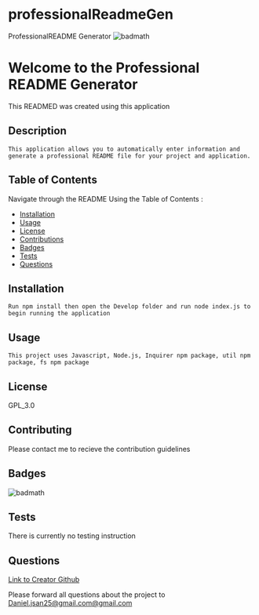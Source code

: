# professionalReadmeGen
 ProfessionalREADME Generator
   ![badmath](https://img.shields.io/badge/license-GPL_3.0-green)

  # Welcome to the Professional README Generator
  This READMED was created using this application 

  ## Description
    This application allows you to automatically enter information and generate a professional README file for your project and application. 

  ## Table of Contents
  Navigate through the README Using the Table of Contents : 

  * [Installation](#installation)
  * [Usage](#usage)
  * [License](#license)
  * [Contributions](#contributing)
  * [Badges](#badges)
  * [Tests](#tests)
  * [Questions](#questions)

  ## Installation
    Run npm install then open the Develop folder and run node index.js to begin running the application 

  ## Usage
    This project uses Javascript, Node.js, Inquirer npm package, util npm package, fs npm package

  ## License
  GPL_3.0

  ## Contributing
  Please contact me to recieve the contribution guidelines

  ## Badges
 ![badmath](https://img.shields.io/badge/license-GPL_3.0-green)  

  ## Tests
  There is currently no testing instruction

  ## Questions
  [Link to Creator Github](https://github.com/dannyjs25)

  Please forward all questions about the project to [Daniel.jsan25@gmail.com@gmail.com](Daniel.jsan25@gmail.com@gmail.com)
  

